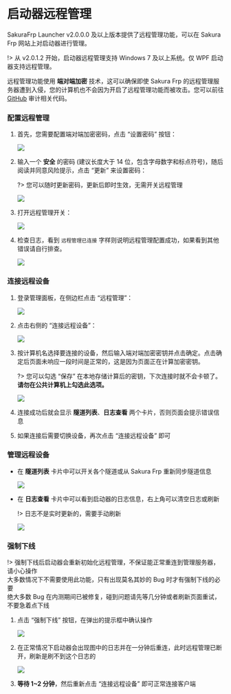 # 启动器远程管理

SakuraFrp Launcher v2.0.0.0 及以上版本提供了远程管理功能，可以在 Sakura Frp 网站上对启动器进行管理。

!> 从 v2.0.1.2 开始，启动器远程管理支持 Windows 7 及以上系统。仅 WPF 启动器支持远程管理。

远程管理功能使用 **端对端加密** 技术，这可以确保即使 Sakura Frp 的远程管理服务器遭到入侵，您的计算机也不会因为开启了远程管理功能而被攻击。您可以前往 [GitHub](https://github.com/natfrp/SakuraFrpLauncher/blob/master/SakuraFrpService/Manager/RemoteManager.cs ':target=_blank') 审计相关代码。

### 配置远程管理

1. 首先，您需要配置端对端加密密码，点击 “设置密码” 按钮：

   ![](_images/remote-0.png)

2. 输入一个 **安全** 的密码 (建议长度大于 14 位，包含字母数字和标点符号)，随后阅读并同意风险提示，点击 “更新” 来设置密码：

   ?> 您可以随时更新密码，更新后即时生效，无需开关远程管理

   ![](_images/remote-1.png)

3. 打开远程管理开关：

   ![](_images/remote-2.png)

4. 检查日志，看到 `远程管理已连接` 字样则说明远程管理配置成功，如果看到其他错误请自行排查。

   ![](_images/remote-3.png)

### 连接远程设备

1. 登录管理面板，在侧边栏点击 “远程管理”：

   ![](_images/remote-4.png)

2. 点击右侧的 “连接远程设备”：

   ![](_images/remote-5.png)

3. 按计算机名选择要连接的设备，然后输入端对端加密密钥并点击确定。点击确定后页面未响应一段时间是正常的，这是因为页面正在计算加密密钥。

   ?> 您可以勾选 “保存” 在本地存储计算后的密钥，下次连接时就不会卡顿了。  
   **请勿在公共计算机上勾选此选项。**

   ![](_images/remote-6.png)

4. 连接成功后就会显示 **隧道列表**、**日志查看** 两个卡片，否则页面会提示错误信息

5. 如果连接后需要切换设备，再次点击 “连接远程设备” 即可

### 管理远程设备

- 在 **隧道列表** 卡片中可以开关各个隧道或从 Sakura Frp 重新同步隧道信息

  ![](_images/remote-7.png)

- 在 **日志查看** 卡片中可以看到启动器的日志信息，右上角可以清空日志或刷新

  !> 日志不是实时更新的，需要手动刷新

  ![](_images/remote-8.png)

### 强制下线

!> 强制下线后启动器会重新初始化远程管理，不保证能正常重连到管理服务器，请小心操作  
大多数情况下不需要使用此功能，只有出现莫名其妙的 Bug 时才有强制下线的必要  
绝大多数 Bug 在内测期间已被修复，碰到问题请先等几分钟或者刷新页面重试，不要急着点下线

1. 点击 “强制下线” 按钮，在弹出的提示框中确认操作

   ![](_images/remote-9.png)

2. 在正常情况下启动器会出现图中的日志并在一分钟后重连，此时远程管理已断开，刷新是刷不到这个日志的

   ![](_images/remote-10.png)

3. **等待 1~2 分钟**，然后重新点击 “连接远程设备” 即可正常连接客户端
